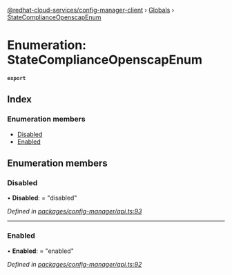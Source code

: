 [@redhat-cloud-services/config-manager-client](../README.md) › [Globals](../globals.md) › [StateComplianceOpenscapEnum](statecomplianceopenscapenum.md)

# Enumeration: StateComplianceOpenscapEnum

**`export`** 

## Index

### Enumeration members

* [Disabled](statecomplianceopenscapenum.md#disabled)
* [Enabled](statecomplianceopenscapenum.md#enabled)

## Enumeration members

###  Disabled

• **Disabled**: = "disabled"

*Defined in [packages/config-manager/api.ts:93](https://github.com/fhlavac/javascript-clients/blob/master/packages/config-manager/api.ts#L93)*

___

###  Enabled

• **Enabled**: = "enabled"

*Defined in [packages/config-manager/api.ts:92](https://github.com/fhlavac/javascript-clients/blob/master/packages/config-manager/api.ts#L92)*
